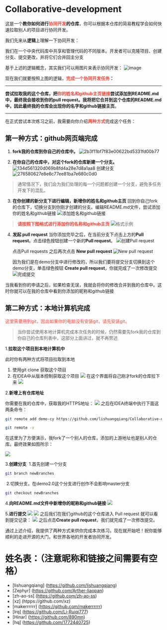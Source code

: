 # Collaborative-development

这是一个**教你如何进行<font class="text-color-1" color="#f44336">协同开发</font>的仓库**，你可以根据本仓库的简易教程学会如何快速拉取别人的项目进行协同开发。

我们先来从**逻辑**上理解一下协同开发：

我们在一个中央代码库中共享和管理代码的不同版本。开发者可以克隆项目、创建分支、提交更改，并将它们合并回主分支

基于上述的逻辑概念，其实我们可以用图片来表示协同开发：
![image](https://github.com/lishuangqiang/Collaborative-development/assets/142634204/9b852b37-9435-4043-af8d-b514f7ab17be)

现在我们就要按照上图的逻辑，**<font class="text-color-01" color="#f44336">完成一个协同开发任务</font>：**


----


 **尝试拉取我的这个仓库，把<font class="text-color-01" color="#f44336">你的姓名和github主页链接</font>尝试添加到README.md中，最终我会接收到你的pull request。我将把它合并到这个仓库的README.md中，因此最终我的仓库会出现你的名字和github链接主页**。



----

在正式尝试本次练习之前，我需要向你介绍<font class="text-color-01" color="#f44336">**两种方式**</font>完成这个任务：

## 第一种方式：github网页端完成

1. **fork我的仓库到你自己的仓库中。**
   ![2b3f11bf7f83e00622bd5331fd00b77](https://github.com/lishuangqiang/Collaborative-development/assets/142634204/9e43ceef-28d9-424c-b367-0c6389997725)

2. **在你自己的仓库中，对这个fork的仓库新建一个分支。**
   ![134d561320d069b8fd4a28e7d8a1aa8](https://github.com/lishuangqiang/Collaborative-development/assets/142634204/18fbbe0c-b72f-4ae8-b67a-6140a9bf1b4c)
   创建分支
   ![276580627e8e6c77ee81ba7e680c0d0](https://github.com/lishuangqiang/Collaborative-development/assets/142634204/99a7b0dc-fa8a-4642-a400-7e24b2adec5c)

 >   通常情况下，我们会为我们处理的每一个问题都创建一个分支，避免多任务开发下的混乱。


3. **在你创建的新分支下进行编辑，新增你的姓名和github主页**
   回到你自己fork的仓库下，切换分支到你刚才创建的分支。编辑README.md文件，尝试添加你的姓名和github链接
   ![添加姓名和github链接](https://markdown.liuchengtu.com/work/uploads/upload_ebe99e70db0eb2543c92fb6ae1731332.png)


> **<font class="text-color-01" color="#f44336">   请按照下图格式进行添加你的名称和github主页</font>**
   ![格式示例](https://markdown.liuchengtu.com/work/uploads/upload_45e3234e66653017475c2e93631e9c03.png)


4. **发起 pull request**
   当你添加完毕之后，在当前分支下点击上方的**Pull request**。点击绿色按钮创建一个新的**Pull request**。
   ![创建Pull request](https://markdown.liuchengtu.com/work/uploads/upload_96ad177843e2c47265b2da76df54cfcf.png)

   点击Pull requests 之后再次点击 **New pull request**
   ![New pull request](https://markdown.liuchengtu.com/work/uploads/upload_e926a66f93f7367d9984c3c1f8e00d28.png)

   因为我们是在demo分支中进行修改的，所以我们要将提交分支切换到这个demo分支，单击绿色按钮 ****Create pull request****，你就完成了一次修改提交
   ![完成提交](https://markdown.liuchengtu.com/work/uploads/upload_530842571f59077d870704167d17ee93.png)

当我看到你的申请之后，如果检查无误，我就会将你的修改合并到我的仓库中。这时你就可以在我的仓库中看到你添加的昵称和github链接
## 第二种方式：本地计算机完成
<font class="text-color-1" color="#f44336">这里需要用到git，因此如果你的电脑没有安装git，请先安装git。</font>


> 当你尝试使用本地计算机完成本次任务的时候，仍然需要先fork我的仓库到你自己的仓库列表中，这部分上面讲过，就不再赘述

1.**拉取这个项目到本地计算机中**

此时你有两种方式将项目拉取到本地

1. 使用git clone 获取这个项目
2. 在IDEA中从版本控制获取这个项目
![](https://markdown.liuchengtu.com/work/uploads/upload_d70cb1101d8496786c9914e860db4853.png)
在这个界面将自己刚才fork的仓库拉下来
![](https://markdown.liuchengtu.com/work/uploads/upload_db89e08054f7c6dec3205c01949d439b.png)

2.**新增上有仓库地址**

你需要在我的仓库中，获取我的HTTPS地址：
![](https://markdown.liuchengtu.com/work/uploads/upload_0079b9af18add1fc3dbddd2afc671bce.png)
之后在IDEA终端中执行下面这两条命令：

```bash
git remote add demo-cy https://github.com/lishuangqiang/Collaborative-development.git

git remote -v
```
在这里为了方便演示，我fork了一个别人的仓库，添加的上游地址也是别人的仓库。最终效果如图所示：

![](https://markdown.liuchengtu.com/work/uploads/upload_20f3c5de68e1d5f69fc59c8f2539d823.png)

3.**创建分支**
​ 1.首先创建一个分支

```bash
git branch newBranches

```

​ 2.切换分支，在demo2.0这个分支进行创作不会影响master分支

```bash
git checkout newBranches
```
4.**向README.md文件中新增你的昵称和github链接**
![](https://markdown.liuchengtu.com/work/uploads/upload_47296b9da6d7ce23970f11d48a50aa12.png)

5.**进行提交**
![](https://markdown.liuchengtu.com/work/uploads/upload_b4503f16172ba42fd21e58309d69d356.png)
![](https://markdown.liuchengtu.com/work/uploads/upload_3bfa864bb034eac4f97fbec85f4f8e48.png)
之后我们在我们github的这个仓库进入 Pull request 就可以看到提交记录：
![](https://markdown.liuchengtu.com/work/uploads/upload_36a4058455f26de3daaa1a4b7db5e008.png)
之后点击****Create pull request****，我们就完成了一次修改提交。

通过上述介绍，我提供了两种方式来供你完成本次练习。现在就开始吧！祝你能够顺利的走进开源的大门，和世界各地的开发者协同开发。

# 姓名表：（注意昵称和链接之间需要有空格）
  - [lishuangqiang] (https://github.com/lishuangqiang)
  - [Zephyr] (https://github.com/Arther-liaopan)
  - [zh-ao-ss] (https://github.com/zh-ao-ss)
  - [xz] (htpps://github.com/xz)
  - [makerrrrrr] (https://github.com/makerrrrrr)
  - [lrq] (https://github.com/Li-Ruiqi777)
  - [Hinar] (https://github.com/890mn)
  - [hq] (https://github.com/1772440725)







